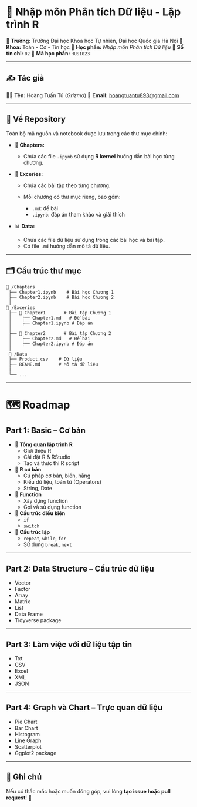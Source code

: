 # 🚀 Nhập môn Phân tích Dữ liệu - Lập trình R

📌 **Trường:** Trường Đại học Khoa học Tự nhiên, Đại học Quốc gia Hà Nội
📌 **Khoa:** Toán - Cơ - Tin học
📌 **Học phần:** *Nhập môn Phân tích Dữ liệu*
📌 **Số tín chỉ:** `02`
📌 **Mã học phần:** `HUS1023`

---

## ✍️ Tác giả

👨‍💻 **Tên:** Hoàng Tuấn Tú (*Grizmo*)
📧 **Email:** [hoangtuantu893@gmail.com](mailto:hoangtuantu893@gmail.com)

---

## 📂 Về Repository

Toàn bộ mã nguồn và notebook được lưu trong các thư mục chính:

* 📘 **Chapters:**

  * Chứa các file `.ipynb` sử dụng **R kernel** hướng dẫn bài học từng chương.

* 📝 **Exceries:**

  * Chứa các bài tập theo từng chương.
  * Mỗi chương có thư mục riêng, bao gồm:

    * `.md`: đề bài
    * `.ipynb`: đáp án tham khảo và giải thích

* 📊 **Data:**

  * Chứa các file dữ liệu sử dụng trong các bài học và bài tập.
  * Có file `.md` hướng dẫn mô tả dữ liệu.

---

## 🗂 Cấu trúc thư mục

```
📁 /Chapters
 ├── Chapter1.ipynb    # Bài học Chương 1
 ├── Chapter2.ipynb    # Bài học Chương 2
 │
📁 /Exceries
 ├── 📂 Chapter1       # Bài tập Chương 1
 │    ├── Chapter1.md   # Đề bài
 │    ├── Chapter1.ipynb # Đáp án
 │
 ├── 📂 Chapter2       # Bài tập Chương 2
 │    ├── Chapter2.md   # Đề bài
 │    ├── Chapter2.ipynb # Đáp án
 │
 📁 /Data
 ├── Product.csv    # Dữ liệu
 ├── REAME.md       # Mô tả dữ liệu
 |
 └── ...
```

---

# 🗺️ Roadmap

## **Part 1: Basic – Cơ bản**

* 🔹 **Tổng quan lập trình R**
  * Giới thiệu R
  * Cài đặt R & RStudio
  * Tạo và thực thi R script
* 🔹 **R cơ bản**
  * Cú pháp cơ bản, biến, hằng
  * Kiểu dữ liệu, toán tử (Operators)
  * String, Date
* 🔹 **Function**
  * Xây dựng function
  * Gọi và sử dụng function
* 🔹 **Cấu trúc điều kiện**
  * `if`
  * `switch`
* 🔹 **Cấu trúc lặp**
  * `repeat`, `while`, `for`
  * Sử dụng `break`, `next`
---

## **Part 2: Data Structure – Cấu trúc dữ liệu**

* Vector
* Factor
* Array
* Matrix
* List
* Data Frame
* Tidyverse package

---

## **Part 3: Làm việc với dữ liệu tập tin**

* Txt
* CSV
* Excel
* XML
* JSON

---

## **Part 4: Graph và Chart – Trực quan dữ liệu**

* Pie Chart
* Bar Chart
* Histogram
* Line Graph
* Scatterplot
* Ggplot2 package

---

## 📢 Ghi chú

Nếu có thắc mắc hoặc muốn đóng góp, vui lòng **tạo issue hoặc pull request**! 🚀